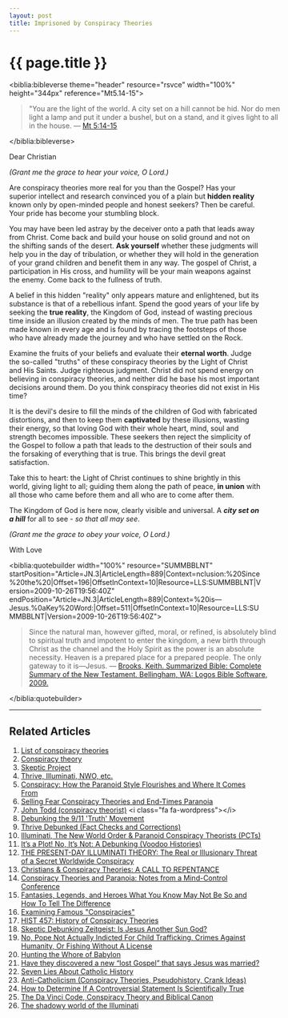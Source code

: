 ```yaml
---
layout: post
title: Imprisoned by Conspiracy Theories
---
```


{{ page.title }}
================

<biblia:bibleverse theme="header" resource="rsvce" width="100%" height="344px" reference="Mt5.14-15"><blockquote style="width:100%;">"You are the light of the world. A city set on a hill cannot be hid. Nor do men light a lamp and put it under a bushel, but on a stand, and it gives light to all in the house. &mdash; <a target="_blank" href = "http://biblia.com/bible/rsvce/Mt5.14-15">Mt 5:14-15</a></blockquote></biblia:bibleverse>

<i class="fa fa-quote-left fa-4x pull-left"></i> <span class="letter">Dear Christian</span>

_(Grant me the grace to hear your voice, O Lord.)_

Are conspiracy theories more real for you than the Gospel? Has your superior intellect and research convinced you of a plain but **hidden reality** known only by open-minded people and honest seekers? Then be careful. Your pride has become your stumbling block.

You may have been led astray by the deceiver onto a path that leads away from Christ. Come back and build your house on solid ground and not on the shifting sands of the desert. **Ask yourself** whether these judgments will help you in the day of tribulation, or whether they will hold in the generation of your grand children and benefit them in any way. The gospel of Christ, a participation in His cross, and humility will be your main weapons against the enemy. Come back to the fullness of truth.

A belief in this hidden "reality" only appears mature and enlightened, but its substance is that of a rebellious infant. Spend the good years of your life by seeking the **true reality**, the Kingdom of God, instead of wasting precious time inside an illusion created by the minds of men. The true path has been made known in every age and is found by tracing the footsteps of those who have already made the journey and who have settled on the Rock. 

Examine the fruits of your beliefs and evaluate their **eternal worth**. Judge the so-called "truths" of these conspiracy theories by the Light of Christ and His Saints. Judge righteous judgment. Christ did not spend energy on believing in conspiracy theories, and neither did he base his most important decisions around them. Do you think conspiracy theories did not exist in His time?

It is the devil's desire to fill the minds of the children of God with fabricated distortions, and then to keep them **captivated** by these illusions, wasting their energy, so that loving God with their whole heart, mind, soul and strength becomes impossible. These seekers then reject the simplicity of the Gospel to follow a path that leads to the destruction of their souls and the forsaking of everything that is true. This brings the devil great satisfaction.

Take this to heart: the Light of Christ continues to shine brightly in this world, giving light to all; guiding them along the path of peace, **in union** with all those who came before them and all who are to come after them. 

The Kingdom of God is here now, clearly visible and universal. A <cite class="bibleref" title="Mt 5:14-15">**city set on a hill**</cite> for all to see - _so that all may see_. 

_(Grant me the grace to obey your voice, O Lord.)_ <i class="fa fa-quote-right fa-4x pull-right"></i> 

<span class="letter">With Love</span>

<biblia:quotebuilder width="100%" resource="SUMMBBLNT" startPosition="Article=JN.3|ArticleLength=889|Context=nclusion:%20Since%20the%20|Offset=196|OffsetInContext=10|Resource=LLS:SUMMBBLNT|Version=2009-10-26T19:56:40Z" endPosition="Article=JN.3|ArticleLength=889|Context=%20is—Jesus.%0aKey%20Word:|Offset=511|OffsetInContext=10|Resource=LLS:SUMMBBLNT|Version=2009-10-26T19:56:40Z"><blockquote style="width:100%;">Since the natural man, however gifted, moral, or refined, is absolutely blind to spiritual truth and impotent to enter the kingdom, a new birth through Christ as the channel and the Holy Spirit as the power is an absolute necessity. Heaven is a prepared place for a prepared people. The only gateway to it is—Jesus. &mdash; <a target="_blank" href = "https://biblia.com/books/SUMMBBLNT/article/JN.3?offset=196">Brooks, Keith. Summarized Bible: Complete Summary of the New Testament. Bellingham, WA: Logos Bible Software, 2009.
</a></blockquote> </biblia:quotebuilder>

---

Related Articles
-----------------------

1. [List of conspiracy theories](http://en.wikipedia.org/wiki/List_of_conspiracy_theories) <i class="fa fa-wordpress"></i>
1. [Conspiracy theory](http://en.wikipedia.org/wiki/Conspiracy_theory) <i class="fa fa-wordpress"></i>
1. [Skeptic Project](http://conspiracies.skepticproject.com) <i class="fa fa-globe"></i>
1. [Thrive, Illuminati, NWO, etc.](http://thrivedebunked.wordpress.com/faq/) <i class="fa fa-globe"></i>
1. [Conspiracy: How the Paranoid Style Flourishes and Where It Comes From](http://www.amazon.com/Conspiracy-ebook/dp/B001HU8NW4/ref=tmm_kin_title_0) <i class="fa fa-book"></i>
1. [Selling Fear Conspiracy Theories and End-Times Paranoia](http://www.amazon.com/Selling-Conspiracy-Theories-End-Times-Paranoia/dp/B000J0N8NC/ref=tmm_hrd_title_0) <i class="fa fa-book"></i>
1. [John Todd (conspiracy theorist)](http://en.wikipedia.org/wiki/John_Todd_(conspiracy_theorist)) <i class="fa fa-wordpress"></i>
1. [Debunking the 9/11 'Truth' Movement](https://sites.google.com/site/wtc7lies/home) <i class="fa fa-globe"></i>
1. [Thrive Debunked (Fact Checks and Corrections)](http://thrivedebunked.wordpress.com/site-index/) <i class="fa fa-globe"></i>
1. [Illuminati, The New World Order & Paranoid Conspiracy Theorists (PCTs)](http://www.skepdic.com/illuminati.html) <i class="fa fa-globe"></i>
1. [It’s a Plot! No, It’s Not: A Debunking (Voodoo Histories)](http://www.nytimes.com/2010/02/16/books/16aaron.html?emc=eta1&_r=1&) <i class="fa fa-newspaper-o"></i>
1. [THE PRESENT-DAY ILLUMINATI THEORY: The Real or Illusionary Threat of a Secret Worldwide Conspiracy](http://www.pfo.org/illumint.htm) <i class="fa fa-globe"></i>
1. [Christians & Conspiracy Theories: A CALL TO REPENTANCE](http://www.acts17-11.com/conspire.html) <i class="fa fa-globe"></i>
1. [Conspiracy Theories and Paranoia: Notes from a Mind-Control Conference](http://www.csicop.org/si/show/conspiracy_theories_and_paranoia_notes_from_a_mind-control_conference/) <i class="fa fa-globe"></i>
1. [Fantasies, Legends, and Heroes What You Know May Not Be So and How To Tell The Difference](http://web.archive.org/web/20050306112315/http://www.answers.org/Apologetics/Fantasy.html) <i class="fa fa-globe"></i>
1. [Examining Famous "Conspiracies"](http://www.debunker.com/conspiracy.html) <i class="fa fa-globe"></i>
1. [HIST 457: History of Conspiracy Theories](http://conspiracytheories.umwblogs.org/) <i class="fa fa-globe"></i>
1. [Skeptic Debunking Zeitgeist: Is Jesus Another Sun God?](http://withalliamgod.wordpress.com/2012/03/08/skeptics-debunking-zeitgeist-is-jesus-another-sun-god/) <i class="fa fa-globe"></i>
1. [No, Pope Not Actually Indicted For Child Trafficking, Crimes Against Humanity, Or Fishing Without A License](http://wonkette.com/543862/no-pope-not-actually-indicted-for-child-trafficking-crimes-against-humanity-or-fishing-without-a-license) <i class="fa fa-globe"></i>
1. [Hunting the Whore of Babylon](http://www.catholic.com/tracts/hunting-the-whore-of-babylon) <i class="fa fa-globe"></i>
1. [Have they discovered a new “lost Gospel” that says Jesus was married?](http://jimmyakin.com/2014/11/have-they-discovered-a-new-lost-gospel-that-says-jesus-was-married.html) <i class="fa fa-globe"></i>
1. [Seven Lies About Catholic History](http://www.amazon.com/Seven-About-Catholic-History-ebook/dp/B004Q3RN8O/ref=tmm_kin_title_0) <i class="fa fa-book"></i>
1. [Anti-Catholicism (Conspiracy Theories, Pseudohistory, Crank Ideas)](http://rationalwiki.org/wiki/Anti-Catholicism) <i class="fa fa-globe"></i>
1. [How to Determine If A Controversial Statement Is Scientifically True](http://lifehacker.com/5919830/how-to-determine-if-a-controversial-statement-is-scientifically-true) <i class="fa fa-globe"></i>
1. [The Da Vinci Code, Conspiracy Theory and Biblical Canon](http://www.catholiceducation.org/en/culture/literature/the-da-vinci-code-conspiracy-theory-and-biblical-canon.html) <i class="fa fa-graduation-cap"></i>
1. [The shadowy world of the Illuminati](http://www.catholiceducation.org/en/controversy/common-misconceptions/the-shadowy-world-of-the-illuminati.html) <i class="fa fa-graduation-cap"></i>

<script>
  var refTagger = { settings: { bibleVersion: "DOUAYRHEIMS" } };
  (function(d, t) {
    var g = d.createElement(t), s = d.getElementsByTagName(t)[0];
    g.src = "//api.reftagger.com/v2/RefTagger.js";
    s.parentNode.insertBefore(g, s);
  }(document, "script"));
</script>

<script src="//biblia.com/api/logos.biblia.js"></script>
<script>logos.biblia.init();</script>
